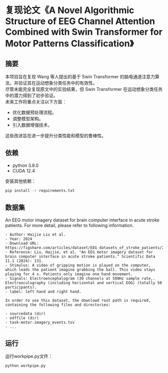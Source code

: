 # 复现论文《A Novel Algorithmic Structure of EEG Channel Attention Combined with Swin Transformer for Motor Patterns Classification》



## 摘要

本项目旨在复现 Wang 等人提出的基于 Swin Transformer 的脑电通道注意力算法，并验证其在运动想象分类任务中的有效性。  
尽管未能完全复现原文中的实验结果，但 Swin Transformer 在运动想象分类任务中的潜力得到了初步验证。  
未来工作将重点关注以下方面：  
- 优化数据预处理流程。  
- 调整模型架构。  
- 引入数据增强技术。  

这些改进旨在进一步提升分类性能和模型的鲁棒性。

## 依赖

*   python 3.8.0
*   CUDA 12.4

安装其他依赖：

```bash
pip install -r requirements.txt
```

## 数据集

An EEG motor imagery dataset for brain computer interface in acute stroke patients. For more detail, please refer to following information.

    - Author: Haijie Liu et al.
    - Year: 2024
    - Download URL: https://figshare.com/articles/dataset/EEG_datasets_of_stroke_patients/21679035/5
    - Reference: Liu, Haijie, et al. "An EEG motor imagery dataset for brain computer interface in acute stroke patients." Scientific Data 11.1 (2024): 131.
    - Stimulus: A video of gripping motion is played on the computer, which leads the patient imagine grabbing the ball. This video stays playing for 4 s. Patients only imagine one hand movement.
    - Signals: Electroencephalogram (30 channels at 500Hz sample rate,. Electrooculography (including horizontal and vertical EOG) (totally 50 participants).
    - label: left hand and right hand.
    
    In order to use this dataset, the downlowd root path is required, containing the following files and directories:
    
    - sourcedata (dir)
    - edffile (dir)
    - task-motor-imagery_events.tsv
    - ...

## 运行

运行workpipe.py文件：

```bash
python workpipe.py
```
